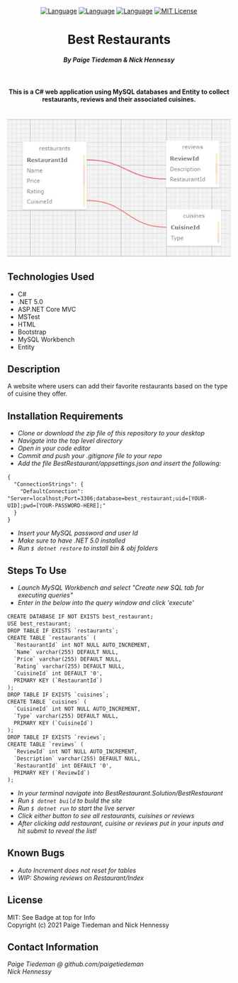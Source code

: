 <div align="center">

[![Language][language-shield]][language-url]
[![Language][languageH-shield]][languageH-url]
[![Language][languageC-shield]][languageC-url]
[![MIT License][license-shield]][license-url]


# Best Restaurants


#### _By Paige Tiedeman & Nick Hennessy_  

<br>

#### This is a C# web application using MySQL databases and Entity to collect restaurants, reviews and their associated cuisines.  

<br>

  <img src="BestRestaurant/wwwroot/img/RelationshipTable.jpg">  
  
</div>

## Technologies Used

* C#
* .NET 5.0
* ASP.NET Core MVC
* MSTest
* HTML 
* Bootstrap
* MySQL Workbench
* Entity

## Description

A website where users can add their favorite restaurants based on the type of cuisine they offer. 

## Installation Requirements

* _Clone or download the zip file of this repository to your desktop_
* _Navigate into the top level directory_
* _Open in your code editor_
* _Commit and push your .gitignore file to your repo_
* _Add the file BestRestaurant/appsettings.json and insert the following:_
```
{
  "ConnectionStrings": {
    "DefaultConnection": "Server=localhost;Port=3306;database=best_restaurant;uid=[YOUR-UID];pwd=[YOUR-PASSWORD-HERE];"
  }
}
```
* _Insert your MySQL password and user Id_
* _Make sure to have .NET 5.0 installed_
* _Run `$ dotnet restore` to install bin & obj folders_

## Steps To Use
* _Launch MySQL Workbench and select "Create new SQL tab for executing queries"_
* _Enter in the below into the query window and click 'execute'_
```  
CREATE DATABASE IF NOT EXISTS best_restaurant;  
USE best_restaurant;  
DROP TABLE IF EXISTS `restaurants`;  
CREATE TABLE `restaurants` (  
  `RestaurantId` int NOT NULL AUTO_INCREMENT,  
  `Name` varchar(255) DEFAULT NULL,  
  `Price` varchar(255) DEFAULT NULL,   
  `Rating` varchar(255) DEFAULT NULL,  
  `CuisineId` int DEFAULT '0',  
  PRIMARY KEY (`RestaurantId`)  
);   
DROP TABLE IF EXISTS `cuisines`;  
CREATE TABLE `cuisines` (  
  `CuisineId` int NOT NULL AUTO_INCREMENT,  
  `Type` varchar(255) DEFAULT NULL,  
  PRIMARY KEY (`CuisineId`)  
);  
DROP TABLE IF EXISTS `reviews`;
CREATE TABLE `reviews` (
  `ReviewId` int NOT NULL AUTO_INCREMENT,
  `Description` varchar(255) DEFAULT NULL,
  `RestaurantId` int DEFAULT '0',
  PRIMARY KEY (`ReviewId`)
);
```
* _In your terminal navigate into BestRestaurant.Solution/BestRestaurant_
* _Run `$ dotnet build` to build the site_
* _Run `$ dotnet run` to start the live server_
* _Click either button to see all restaurants, cuisines or reviews_
* _After clicking add restaurant, cuisine or reviews put in your inputs and hit submit to reveal the list!_

## Known Bugs

* _Auto Increment does not reset for tables_
* _WIP: Showing reviews on Restaurant/Index_

## License

MIT: See Badge at top for Info  
Copyright (c) 2021 Paige Tiedeman and Nick Hennessy  

## Contact Information

_Paige Tiedeman @ github.com/paigetiedeman_  
_Nick Hennessy_  

[license-shield]: https://img.shields.io/badge/License-MIT-blue
[license-url]: https://opensource.org/licenses/MIT
[language-shield]: https://img.shields.io/badge/Language-C%23-green
[language-url]: https://docs.microsoft.com/en-us/dotnet/csharp/
[LanguageH-shield]: https://img.shields.io/badge/Language-HTML-red
[LanguageH-url]: https://developer.mozilla.org/en-US/docs/Web/HTML
[LanguageC-shield]: https://img.shields.io/badge/Language-CSS-blueviolet
[LanguageC-url]: https://developer.mozilla.org/en-US/docs/Web/CSS